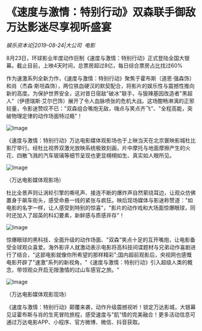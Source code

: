 # 《速度与激情：特别行动》双森联手御敌 万达影迷尽享视听盛宴

*娱乐资本论|2019-08-24|大公司 
                                                电影*

8月23日，环球影业年度动作巨制《速度与激情：特别行动》正式登陆全国大银幕。截止目前，上映4天时间，总票房超过8亿，每日综合票房占比找过60%

作为速激系列全新力作，《速度与激情：特别行动》聚焦于霍布斯（道恩·强森饰）和肖（杰森·斯坦森饰），两位铁血硬汉的默契配合，将影片的娱乐性与震撼性推向新的高度。为保护世界安全，这对昔日宿敌"破冰"联手，与狠辣基因改造者"黑超人"（伊德瑞斯·艾尔巴饰）展开了令人血脉喷张的危机大战。这场酣畅淋漓的正邪较量，令影迷赞叹不已："双森组合嘴炮无敌，嗨点与笑点齐飞"、"全程高能，突破物理定律的动作场面特过瘾"！

![Image](https://p3.pstatp.com/large/pgc-image/edc124954e9140c7b72b307acd49a1c1)

《速度与激情：特别行动》万达电影媒体观影场也于上映当天在北京寰映影城杜比影厅举行。经杜比视界双激光放映系统极致刻画，片中摩托与地面摩擦产生的火花、四散飞溅的汽车玻璃等细节呈现也更显栩栩如生、真实如人眼所见。

![Image](https://p3.pstatp.com/large/pgc-image/8243cd23f1a741e88d8cab29a6bdd066)

（万达电影媒体观影场）

杜比全景声则让涡轮引擎的嘶吼声、接连不断的爆炸声自然萦绕耳边，让观众仿佛置身于飙车街头，感受命悬一线的紧张与疯狂。映后现场媒体与影迷称赞道："如电影的名字一样，让人感受到特别的惊喜"，"影片的动作戏和大场面惊爆眼球，同时还加入了超英的科幻要素，新鲜感与质感并存"！

![Image](https://p3.pstatp.com/large/pgc-image/b8c1128ce1974ad9b998a309a9bcda39)

惊爆眼球的黑科技、全面升级的动作场面、"双森"笑点十足的互开嘴炮，让电影备受全球观众喜爱。海外影评人就激动表示电影将高科技间谍题材与兄弟动作喜剧进行了结合，"这部电影就像你所希望的那样精彩";国内超前观影后，央视网也感慨电影开辟了"速激"系列的新视角，"《速度与激情：特别行动》引入超级人类的概念，带领观众开启无限激情的过山车感官之旅。"

![Image](https://p3.pstatp.com/large/pgc-image/dea7518019844c949b930bf1a8bcbd20)

（万达电影媒体观影现场）

《速度与激情：特别行动》颠覆来袭，动作升级震撼视听！锁定万达影城，大银幕见证霍布斯与肖的生死冒险旅程，感受速度与"肌"情的完美融合！更多活动信息可通过万达电影APP、小程序、官方微博、微信、抖音获取。

